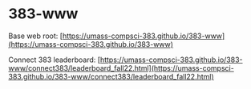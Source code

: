 # 383-www

Base web root: 
[https://umass-compsci-383.github.io/383-www](https://umass-compsci-383.github.io/383-www)

Connect 383 leaderboard: 
[https://umass-compsci-383.github.io/383-www/connect383/leaderboard_fall22.html](https://umass-compsci-383.github.io/383-www/connect383/leaderboard_fall22.html)

